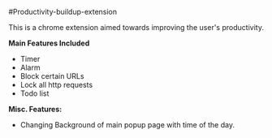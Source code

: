 #Productivity-buildup-extension

This is a chrome extension aimed towards improving the user's productivity.

**Main Features Included**
- Timer
- Alarm
- Block certain URLs
- Lock all http requests
- Todo list

**Misc. Features:**
- Changing Background of main popup page with time of the day.
